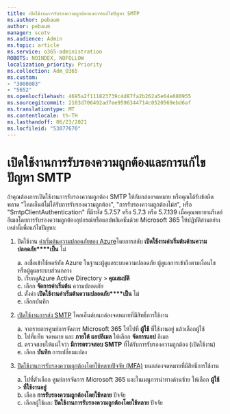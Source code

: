 ```yaml
---
title: เปิดใช้งานการรับรองความถูกต้องและการแก้ไขปัญหา SMTP
ms.author: pebaum
author: pebaum
manager: scotv
ms.audience: Admin
ms.topic: article
ms.service: o365-administration
ROBOTS: NOINDEX, NOFOLLOW
localization_priority: Priority
ms.collection: Adm_O365
ms.custom:
- "3000003"
- "5652"
ms.openlocfilehash: 4695a2f111823739c4d87fa2b262a5e64e080955
ms.sourcegitcommit: 2103d706492ad7ee9596344714c0520569ebd6af
ms.translationtype: MT
ms.contentlocale: th-TH
ms.lasthandoff: 06/23/2021
ms.locfileid: "53077670"
---
```

# <a name="enable-smtp-authentication-and-troubleshooting"></a>เปิดใช้งานการรับรองความถูกต้องและการแก้ไขปัญหา SMTP

ถ้าคุณต้องการเปิดใช้งานการรับรองความถูกต้อง SMTP ให้กับกล่องจดหมาย หรือคุณได้รับข้อผิดพลาด "ไคลเอ็นต์ไม่ได้รับการรับรองความถูกต้อง", "การรับรองความถูกต้องไม่ส", หรือ "SmtpClientAuthentication" ที่มีรหัส 5.7.57 หรือ 5.7.3 หรือ 5.7.139 เมื่อคุณพยายามรีเลย์อีเมลโดยการรับรองความถูกต้องอุปกรณ์หรือแอปพลิเคชันด้วย Microsoft 365 ให้ปฏิบัติสามอย่างเหล่านี้เพื่อแก้ไขปัญหา:

1. ปิดใช้งาน [ค่าเริ่มต้นความปลอดภัยของ Azure](/azure/active-directory/fundamentals/concept-fundamentals-security-defaults)โดยการสลับ **เปิดใช้งานค่าเริ่มต้นด้านความปลอดภัย****เป็น** ไม่

    a. ลงชื่อเข้าใช้พอร์ทัล Azure ในฐานะผู้ดูแลระบบความปลอดภัย ผู้ดูแลการเข้าถึงตามเงื่อนไข หรือผู้ดูแลระบบส่วนกลาง<BR/>
    b. เรียกดูAzure Active Directory > **คุณสมบัติ**<BR/>
    c. เลือก **จัดการค่าเริ่มต้น** ความปลอดภัย<BR/>
    d. ตั้งค่า **เปิดใช้งานค่าเริ่มต้นความปลอดภัย****เป็น** ไม่<BR/>
    e. เลือกบันทึก

2. [เปิดใช้งานการส่ง SMTP](/exchange/clients-and-mobile-in-exchange-online/authenticated-client-smtp-submission#enable-smtp-auth-for-specific-mailboxes) ไคลเอ็นต์บนกล่องจดหมายที่มีสิทธิ์การใช้งาน

    a. จากรายการศูนย์การจัดการ Microsoft 365 ให้ไปที่ **ผู้ใช้** ที่ใช้งานอยู่ แล้วเลือกผู้ใช้<BR/>
    b. ไปที่แท็บ จดหมาย และ **ภายใต้ แอปอีเมล** ให้เลือก **จัดการแอป** อีเมล<BR/>
    d. ตรวจสอบให้แน่ใจว่า **มีการตรวจสอบ SMTP** ที่ได้รับการรับรองความถูกต้อง (เปิดใช้งาน)<BR/>
    e. เลือก **บันทึก** การเปลี่ยนแปลง<BR/>

3. [ปิดใช้งานการรับรองความถูกต้องโดยใช้หลายปัจจัย (MFA)](/microsoft-365/admin/security-and-compliance/set-up-multi-factor-authentication#turn-off-legacy-per-user-mfa) บนกล่องจดหมายที่มีสิทธิ์การใช้งาน

    a. ไปที่ตัวเลือก ศูนย์การจัดการ Microsoft 365 และในเมนูการนําทางด้านซ้าย ให้เลือก **ผู้ใช้**  >  **ที่ใช้งานอยู่**<BR/>
    b. เลือก **การรับรองความถูกต้องโดยใช้หลาย** ปัจจัย<BR/>
    c. เลือกผู้ใช้และ **ปิดใช้งานการรับรองความถูกต้องโดยใช้หลาย** ปัจจัย<BR/>
